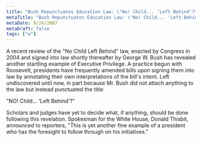 ```yaml
---
title: "Bush Repunctuates Education Law: \"No! Child... 'Left Behind'?\" Act"
metaTitle: "Bush Repunctuates Education Law: \"No! Child... 'Left Behind'?\" Act"
metaDate: 9/24/2007
metaDraft: false
tags: ["w"]
---
```


A recent review of the "No Child Left Behind" law, enacted by Congress in 2004 and signed into law shortly thereafter by George W. Bush has revealed another startling example of Executive Privilege. A practice begun with Roosevelt, presidents have frequently amended bills upon signing them into law by annotating their own interpretations of the bill's intent. Left undiscovered until now, in part because Mr. Bush did not attach anything to the law but instead punctuated the title:  
  
"NO! Child... 'Left Behind'?"  
  
Scholars and judges have yet to decide what, if anything, should be done following this revelation. Spokesman for the White House, Donald Thisbit, announced to reporters, "This is yet another fine example of a president who has the foresight to follow through on his initiatives."